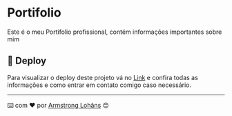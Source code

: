 # Portifolio

Este é o meu Portifolio profissional, contém informações importantes sobre mim

## 🚀 Deploy

Para visualizar o deploy deste projeto vá no [Link](https://portfolio-levi-valverde.vercel.app/) e confira todas as informações e como entrar em contato comigo caso necessário.

---

⌨️ com ❤️ por [Armstrong Lohãns](https://gist.github.com/lohhans) 😊
